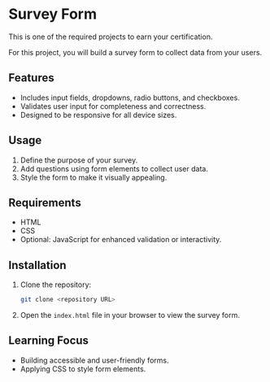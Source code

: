 
# Survey Form

This is one of the required projects to earn your certification.

For this project, you will build a survey form to collect data from your users.

## Features  
- Includes input fields, dropdowns, radio buttons, and checkboxes.  
- Validates user input for completeness and correctness.  
- Designed to be responsive for all device sizes.  

## Usage  
1. Define the purpose of your survey.  
2. Add questions using form elements to collect user data.  
3. Style the form to make it visually appealing.  

## Requirements  
- HTML  
- CSS  
- Optional: JavaScript for enhanced validation or interactivity.  

## Installation  
1. Clone the repository:  
   ```bash
   git clone <repository URL>
   ```  
2. Open the `index.html` file in your browser to view the survey form.  

## Learning Focus  
- Building accessible and user-friendly forms.  
- Applying CSS to style form elements.  


